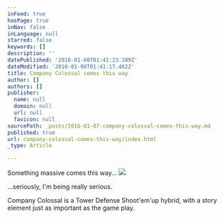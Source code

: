 ```yaml
---
inFeed: true
hasPage: true
inNav: false
inLanguage: null
starred: false
keywords: []
description: ''
datePublished: '2016-01-08T01:41:23.389Z'
dateModified: '2016-01-08T01:41:17.462Z'
title: Company Colossal comes this way
author: []
authors: []
publisher:
  name: null
  domain: null
  url: null
  favicon: null
sourcePath: _posts/2016-01-07-company-colossal-comes-this-way.md
published: true
url: company-colossal-comes-this-way/index.html
_type: Article

---
```

Something massive comes this way...
![](https://the-grid-user-content.s3-us-west-2.amazonaws.com/2339a49f-a851-4f46-a8c3-2c4eb73ca40c.jpg)

...seriously, I'm being really serious.

Company Colossal is a Tower Defense Shoot'em'up hybrid, with a story element just as important as the game play.